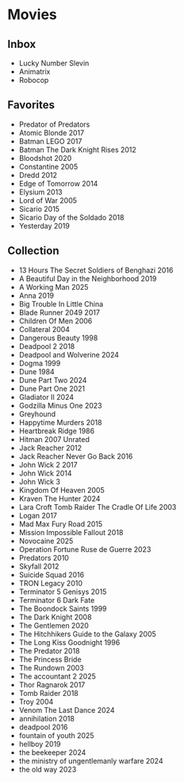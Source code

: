 # Movies

## Inbox

- Lucky Number Slevin
- Animatrix
- Robocop

## Favorites

- Predator of Predators
- Atomic Blonde 2017 
- Batman LEGO 2017
- Batman The Dark Knight Rises 2012
- Bloodshot 2020
- Constantine 2005
- Dredd 2012
- Edge of Tomorrow 2014
- Elysium 2013
- Lord of War 2005
- Sicario 2015
- Sicario Day of the Soldado 2018
- Yesterday 2019


## Collection

- 13 Hours The Secret Soldiers of Benghazi 2016
- A Beautiful Day in the Neighborhood 2019
- A Working Man 2025
- Anna 2019
- Big Trouble In Little China 
- Blade Runner 2049 2017 
- Children Of Men 2006
- Collateral 2004
- Dangerous Beauty 1998
- Deadpool 2 2018
- Deadpool and Wolverine 2024
- Dogma 1999
- Dune 1984
- Dune Part Two 2024 
- Dune Part One 2021 
- Gladiator II 2024
- Godzilla Minus One 2023
- Greyhound
- Happytime Murders 2018
- Heartbreak Ridge 1986
- Hitman 2007 Unrated
- Jack Reacher 2012
- Jack Reacher Never Go Back 2016
- John Wick 2 2017
- John Wick 2014
- John Wick 3
- Kingdom Of Heaven 2005
- Kraven The Hunter 2024
- Lara Croft Tomb Raider The Cradle Of Life 2003
- Logan 2017
- Mad Max Fury Road 2015
- Mission Impossible Fallout 2018
- Novocaine 2025
- Operation Fortune Ruse de Guerre 2023
- Predators 2010
- Skyfall 2012
- Suicide Squad 2016
- TRON Legacy 2010
- Terminator 5 Genisys 2015
- Terminator 6 Dark Fate
- The Boondock Saints 1999
- The Dark Knight 2008
- The Gentlemen 2020
- The Hitchhikers Guide to the Galaxy 2005
- The Long Kiss Goodnight 1996
- The Predator 2018
- The Princess Bride
- The Rundown 2003
- The accountant 2 2025
- Thor Ragnarok 2017
- Tomb Raider 2018
- Troy 2004
- Venom The Last Dance 2024
- annihilation 2018
- deadpool 2016
- fountain of youth 2025
- hellboy 2019
- the beekeeper 2024
- the ministry of ungentlemanly warfare 2024
- the old way 2023
